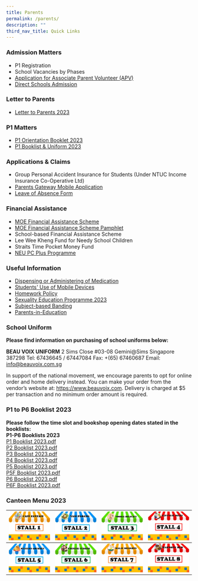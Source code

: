 ```yaml
---
title: Parents
permalink: /parents/
description: ""
third_nav_title: Quick Links
---
```

### Admission Matters
* P1 Registration
* School Vacancies by Phases
* [Application for Associate Parent Volunteer (APV)](https://form.gov.sg/61e6499a860fdd0014a8ee99)
* [Direct Schools Admission](https://www.moe.gov.sg/secondary/dsa)

### Letter to Parents
* [Letter to Parents 2023](https://horizonprimary.edu.sg/our-partners/parents/letter-to-parents/)

### P1 Matters
* [P1 Orientation Booklet 2023](/files/P1%20Orientation%20Booklet%202023.pdf)
* [P1 Booklist & Uniform 2023](/files/Booklists/booklistp1.pdf)

### Applications & Claims
* Group Personal Accident Insurance for Students (Under NTUC Income Insurance Co-Operative Ltd)
* [Parents Gateway Mobile Application](https://horizonprimary.edu.sg/parentsgateway/)
* [Leave of Absence Form](https://form.gov.sg/60ff8bf95f725c0011dd6188)

### Financial Assistance
* [MOE Financial Assistance Scheme](/files/Financial%20Assistance/MOE%20FAS%20Application%20Form%20Sep%202022.pdf)
* [MOE Financial Assistance Scheme Pamphlet](https://www.moe.gov.sg/financial-matters/financial-assistance)
* School-based Financial Assistance Scheme
* Lee Wee Kheng Fund for Needy School Children
* Straits Time Pocket Money Fund
* [NEU PC Plus Programme](https://www.imda.gov.sg/neupc)

### Useful Information
* [Dispensing or Administering of Medication](/files/Administering%20of%20Medication.pdf)
* [Students' Use of Mobile Devices](https://horizonprimary.edu.sg/studentsuseofmobiledevices/)
* [Homework Policy](https://horizonprimary.edu.sg/homeworkpolicy/)
* [Sexuality Education Programme 2023](/files/Sexuality%20Education/2023%20Info%20on%20SEd_HRPS.pdf)
* [Subject-based Banding](https://www.moe.gov.sg/primary/curriculum/subject-based-banding)
* [Parents-in-Education](https://www.schoolbag.edu.sg/)

  

### School Uniform
**Please find information on purchasing of school uniforms below:**

**BEAU VOIX UNIFORM**
2 Sims Close 
#03-08 Gemini@Sims
Singapore 387298 
Tel: 67436645 / 67447084
Fax: +(65) 67460687
Email: info@beauvoix.com.sg
 
In support of the national movement, we encourage parents to opt for online order and home delivery instead. You can make your order from the vendor’s website at: https://www.beauvoix.com. Delivery is charged at $5 per transaction and no minimum order amount is required.

### P1 to P6 Booklist 2023
**Please follow the time slot and bookshop opening dates stated in the booklists:**<br>
**P1-P6 Booklists 2023**<br>
[P1 Booklist 2023.pdf]([](/files/Booklists/booklistp1.pdf))<br>
[P2 Booklist 2023.pdf]([](/files/Booklists/booklistp2.pdf))<br>
[P3 Booklist 2023.pdf]([](/files/Booklists/booklistp3.pdf))<br>
[P4 Booklist 2023.pdf]([](/files/Booklists/booklistp4.pdf))<br>
[P5 Booklist 2023.pdf]([](/files/Booklists/booklistp5.pdf))<br>
[P5F Booklist 2023.pdf]([](/files/Booklists/booklistp5f.pdf))<br>
[P6 Booklist 2023.pdf]([](/files/Booklists/booklistp6.pdf))<br>
[P6F Booklist 2023.pdf]([](/files/Booklists/booklistp6f.pdf))


### Canteen Menu 2023
[ ![](/images/stall1.jpg)](https://staging.d21co4ykjghpsi.amplifyapp.com/images/menu1.jpg) | [ ![](/images/stall2.jpg)](https://staging.d21co4ykjghpsi.amplifyapp.com/images/menu2.jpg)| [ ![](/images/stall3.jpg)](https://staging.d21co4ykjghpsi.amplifyapp.com/images/menu3.jpg)| [ ![](/images/stall4.jpg)](https://staging.d21co4ykjghpsi.amplifyapp.com/images/menu4.jpg)|
| -------- | -------- | -------- |-------- |
| [ ![](/images/stall5.jpg)](https://staging.d21co4ykjghpsi.amplifyapp.com/images/menu5.jpg)| [ ![](/images/stall6.jpg)](https://staging.d21co4ykjghpsi.amplifyapp.com/images/menu6.jpg)| [ ![](/images/stall7.jpg)](https://staging.d21co4ykjghpsi.amplifyapp.com/images/menu7.jpg) | [ ![](/images/stall8.jpg)](https://staging.d21co4ykjghpsi.amplifyapp.com/images/menu8.jpg)|